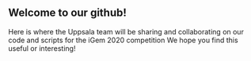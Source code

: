 ## Welcome to our github!

Here is where the Uppsala team will be sharing and collaborating on our code and scripts for the iGem 2020 competition
We hope you find this useful or interesting!
